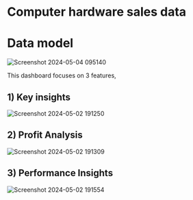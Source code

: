 
# Computer hardware sales data
# Data model
![Screenshot 2024-05-04 095140](https://github.com/Abhiram-koppuravuri/PowerBI_report/assets/121746477/00c26ec3-59ae-40e1-b172-9a98672e0f7b)

This dashboard focuses on 3 features,

## 1) Key insights
![Screenshot 2024-05-02 191250](https://github.com/Abhiram-koppuravuri/PowerBI_report/assets/121746477/2d443fe1-b9b2-4e99-8f89-bd29c7e3c2c9)

## 2) Profit Analysis
![Screenshot 2024-05-02 191309](https://github.com/Abhiram-koppuravuri/PowerBI_report/assets/121746477/0387aee6-96b0-4aa9-8fae-7c5fe14eca25)

## 3) Performance Insights
![Screenshot 2024-05-02 191554](https://github.com/Abhiram-koppuravuri/PowerBI_report/assets/121746477/34c4a373-c30e-41bf-b624-cae4ef432263)
